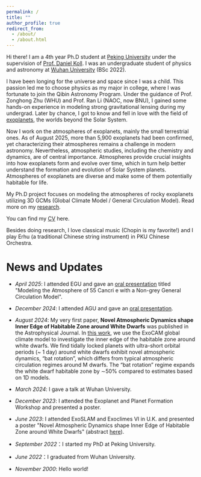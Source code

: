 ```yaml
---
permalink: /
title: ""
author_profile: true
redirect_from: 
  - /about/
  - /about.html
---
```


Hi there! I am a 4th year Ph.D student at [Peking University](https://www.pku.edu.cn/) under the supervision of [Prof. Daniel Koll](https://danielkoll.github.io/). I was an undergraduate student of physics and astronomy at [Wuhan University](https://www.whu.edu.cn/) (BSc 2022). 

I have been longing for the universe and space since I was a child. This passion led me to choose physics as my major in college, where I was fortunate to join the Qibin Astronomy Program. Under the guidance of Prof. Zonghong Zhu (WHU) and Prof. Ran Li (NAOC, now BNU), I gained some hands-on experience in modeling strong gravitational lensing during my undergrad. Later by chance, I got to know and fell in love with the field of [exoplanets](https://en.wikipedia.org/wiki/Exoplanet), the worlds beyond the Solar System. 

Now I work on the atmospheres of exoplanets, mainly the small terrestrial ones. As of August 2025, more than 5,900 exoplanets had been confirmed, yet characterizing their atmospheres remains a challenge in modern astronomy. Nevertheless, atmospheric studies, including the chemistry and dynamics, are of central importance. Atmospheres provide crucial insights into how exoplanets form and evolve over time, which in turn help better understand the formation and evolution of Solar System planets. Atmospheres of exoplanets are diverse and make some of them potentially habitable for life.

My Ph.D project focuses on modeling the atmospheres of rocky exoplanets utilizing 3D GCMs (Global Climate Model / General Circulation Model). Read more on my [research](https://ruizhizhan.github.io/research/).

You can find my [CV](https://ruizhizhan.github.io/files/cv_05_2025.pdf) here.

Besides doing research, I love classical music (Chopin is my favorite!) and I play Erhu (a traditional Chinese string instrument) in PKU Chinese Orchestra. 

# News and Updates
- *April 2025*: I attended EGU and gave an [oral presentation](https://doi.org/10.5194/egusphere-egu25-4751) titled "Modeling the Atmosphere of 55 Cancri e with a Non-grey General Circulation Model".

- *December 2024*: I attended AGU and gave an [oral presentation](https://ui.adsabs.harvard.edu/abs/2024AGUFMP23F...04Z/abstract).
- *August 2024*: My very first paper, **Novel Atmospheric Dynamics shape Inner Edge of Habitable Zone around White Dwarfs** was published in the Astrophysical Journal. In [this work](https://iopscience.iop.org/article/10.3847/1538-4357/ad54c1), we use the ExoCAM global climate model to investigate the inner edge of the habitable zone around white dwarfs. We find tidally locked planets with ultra-short orbital periods (~ 1 day) around white dwarfs exhibit novel atmospheric dynamics, “bat rotation”, which differs from typical atmospheric circulation regimes around M dwarfs. The “bat rotation” regime expands the white dwarf habitable zone by ∼50% compared to estimates based on 1D models. 

- *March 2024*: I gave a talk at Wuhan University.
- *December 2023*: I attended the Exoplanet and Planet Formation Workshop and presented a poster.
- *June 2023*: I attended ExoSLAM and Exoclimes VI in U.K. and presented a poster "Novel Atmospheric Dynamics shape Inner Edge of Habitable Zone around White Dwarfs" (abstract [here](https://exoclimes.org/posters_2.pdf)).
- *September 2022*：I started my PhD at Peking University.
- *June 2022*：I graduated from Wuhan University.
- *November 2000*: Hello world!